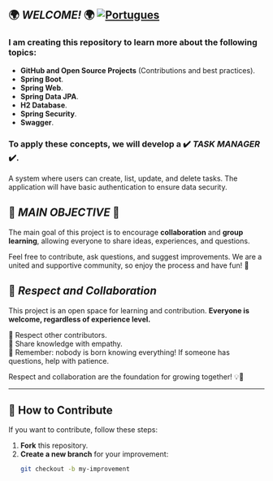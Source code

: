 ## 🌍 _WELCOME!_ 🌍  [![Portugues](https://img.shields.io/badge/lang-Portugues-blue?style=flat-square&logo=google-translate)](README.md)


### I am creating this repository to learn more about the following topics:  

+ **GitHub and Open Source Projects** (Contributions and best practices).  
+ **Spring Boot**.  
+ **Spring Web**.  
+ **Spring Data JPA**.  
+ **H2 Database**.  
+ **Spring Security**.  
+ **Swagger**.  

### To apply these concepts, we will develop a **✔️ _TASK MANAGER_ ✔️**.  
A system where users can create, list, update, and delete tasks. The application will have basic authentication to ensure data security.  

## 🎯 _MAIN OBJECTIVE_ 🎯  

The main goal of this project is to encourage **collaboration** and **group learning**, allowing everyone to share ideas, experiences, and questions.  

Feel free to contribute, ask questions, and suggest improvements. We are a united and supportive community, so enjoy the process and have fun! 🚀  

## 📌 _Respect and Collaboration_  

This project is an open space for learning and contribution. **Everyone is welcome, regardless of experience level.**  

🔹 Respect other contributors.  
🔹 Share knowledge with empathy.  
🔹 Remember: nobody is born knowing everything! If someone has questions, help with patience.  

Respect and collaboration are the foundation for growing together! 💡💪  

---

## 🤝 How to Contribute  

If you want to contribute, follow these steps:  

1. **Fork** this repository.  
2. **Create a new branch** for your improvement:  
   ```bash
   git checkout -b my-improvement
